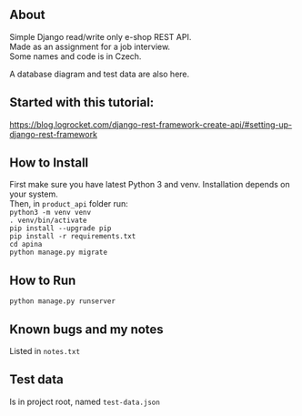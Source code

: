 ## About
Simple Django read/write only e-shop REST API.\
Made as an assignment for a job interview.\
Some names and code is in Czech.

A database diagram and test data are also here.

## Started with this tutorial:
https://blog.logrocket.com/django-rest-framework-create-api/#setting-up-django-rest-framework

## How to Install
First make sure you have latest Python 3 and venv.
Installation depends on your system.\
Then, in `product_api` folder run:\
`python3 -m venv venv`\
`. venv/bin/activate`\
`pip install --upgrade pip`\
`pip install -r requirements.txt`\
`cd apina`\
`python manage.py migrate`

## How to Run
`python manage.py runserver`

## Known bugs and my notes
Listed in `notes.txt`

## Test data
Is in project root, named `test-data.json`
